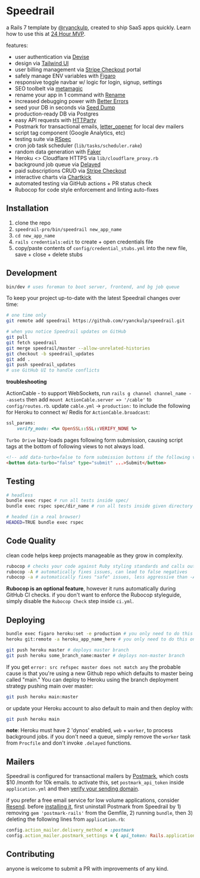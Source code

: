 # Speedrail
a Rails 7 template by [@ryanckulp](https://twitter.com/ryanckulp), created to ship SaaS apps quickly. Learn how to use this at [24 Hour MVP](https://founderhacker.com/24-hour-mvp).

features:
* user authentication via [Devise](https://github.com/plataformatec/devise)
* design via [Tailwind UI](https://tailwindui.com/)
* user billing management via [Stripe Checkout](https://stripe.com/payments/checkout) portal
* safely manage ENV variables with [Figaro](https://github.com/laserlemon/figaro)
* responsive toggle navbar w/ logic for login, signup, settings
* SEO toolbelt via [metamagic](https://github.com/lassebunk/metamagic)
* rename your app in 1 command with [Rename](https://github.com/get/Rename)
* increased debugging power with [Better Errors](https://github.com/charliesome/better_errors)
* seed your DB in seconds via [Seed Dump](https://github.com/rroblak/seed_dump)
* production-ready DB via Postgres
* easy API requests with [HTTParty](https://github.com/jnunemaker/httparty)
* Postmark for transactional emails, [letter_opener](https://github.com/ryanb/letter_opener) for local dev mailers
* script tag component (Google Analytics, etc)
* testing suite via [RSpec](https://github.com/rspec/rspec-rails/)
* cron job task scheduler (`lib/tasks/scheduler.rake`)
* random data generation with [Faker](https://github.com/faker-ruby/faker)
* Heroku <> Cloudflare HTTPS via `lib/cloudflare_proxy.rb`
* background job queue via [Delayed](https://rubygems.org/gems/delayed)
* paid subscriptions CRUD via [Stripe Checkout](https://stripe.com/checkout)
* interactive charts via [Chartkick](https://chartkick.com)
* automated testing via GitHub actions + PR status check
* Rubocop for code style enforcement and linting auto-fixes

## Installation
1. clone the repo
2. `speedrail-pro/bin/speedrail new_app_name`
3. `cd new_app_name`
4. `rails credentials:edit` to create + open credentials file
5. copy/paste contents of `config/credential_stubs.yml` into the new file, save + close + delete stubs

## Development
```sh
bin/dev # uses foreman to boot server, frontend, and bg job queue
```

To keep your project up-to-date with the latest Speedrail changes over time:

```sh
# one time only
git remote add speedrail https://github.com/ryanckulp/speedrail.git

# when you notice Speedrail updates on GitHub
git pull
git fetch speedrail
git merge speedrail/master --allow-unrelated-histories
git checkout -b speedrail_updates
git add .
git push speedrail_updates
# use GitHub UI to handle conflicts
```

**troubleshooting**

ActionCable - to support WebSockets, run `rails g channel channel_name --assets` then add `mount ActionCable.server => '/cable'` to `config/routes.rb`. update `cable.yml` -> `production:` to include the following for Heroku to connect w/ Redis for `ActionCable.broadcast`:

```rb
ssl_params:
    verify_mode: <%= OpenSSL::SSL::VERIFY_NONE %>
```

`Turbo Drive` lazy-loads pages following form submission, causing script tags at the bottom of following views to not always load.

```html
<!-- add data-turbo=false to form submission buttons if the following view needs a full render -->
<button data-turbo="false" type="submit" ...>Submit</button>
```

## Testing
```sh
# headless
bundle exec rspec # run all tests inside spec/
bundle exec rspec spec/dir_name # run all tests inside given directory

# headed (in a real browser)
HEADED=TRUE bundle exec rspec
```

## Code Quality

clean code helps keep projects manageable as they grow in complexity.

```sh
rubocop # checks your code against Ruby styling standards and calls out issues
rubocop -A # automatically fixes issues, can lead to false negatives
rubocop -a # automatically fixes "safe" issues, less aggressive than -A (uppercase)
```

**Rubocop is an optional feature**, however it runs automatically during GitHub CI checks. if you don't want to enforce the Rubocop styleguide, simply disable the `Rubocop Check` step inside `ci.yml`.

## Deploying
```sh
bundle exec figaro heroku:set -e production # you only need to do this once
heroku git:remote -a heroku_app_name_here # you only need to do this once
```

```sh
git push heroku master # deploys master branch
git push heroku some_branch_name:master # deploys non-master branch
```

If you get `error: src refspec master does not match any` the probable cause is that you're using a new Github repo which defaults to master being called "main." You can deploy to Heroku using the branch deployment strategy pushing main over master:

```sh
git push heroku main:master
```

or update your Heroku account to also default to main and then deploy with:

```sh
git push heroku main
```

**note**: Heroku must have 2 'dynos' enabled, `web` + `worker`, to process background jobs. if you don't need a queue, simply remove the `worker` task from `Procfile` and don't invoke `.delayed` functions.

## Mailers
Speedrail is configured for transactional mailers by [Postmark](https://postmarkapp.com/), which costs $10 /month for 10k emails. to activate this, set `postmark_api_token` inside `application.yml` and then [verify your sending domain](https://account.postmarkapp.com/signature_domains/initialize_verification).

if you prefer a free email service for low volume applications, consider [Resend](https://resend.com/). before [installing it](https://github.com/resendlabs/resend-ruby#setup), first uninstall Postmark from Speedrail by 1) removing `gem 'postmark-rails'` from the Gemfile, 2) running `bundle`, then 3) deleting the following lines from `application.rb`:

```rb
config.action_mailer.delivery_method = :postmark
config.action_mailer.postmark_settings = { api_token: Rails.application.credentials.postmark_api_token }
```

## Contributing
anyone is welcome to submit a PR with improvements of any kind.
